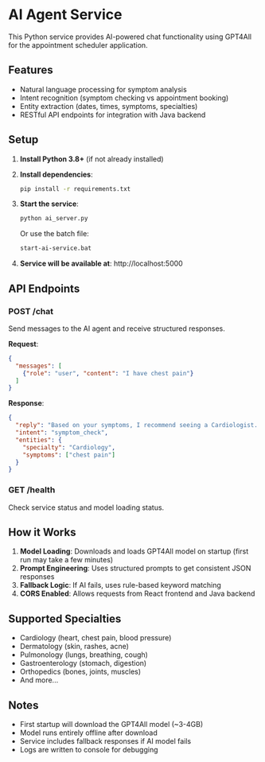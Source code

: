 # AI Agent Service

This Python service provides AI-powered chat functionality using GPT4All for the appointment scheduler application.

## Features

- Natural language processing for symptom analysis
- Intent recognition (symptom checking vs appointment booking)
- Entity extraction (dates, times, symptoms, specialties)
- RESTful API endpoints for integration with Java backend

## Setup

1. **Install Python 3.8+** (if not already installed)

2. **Install dependencies**:
   ```bash
   pip install -r requirements.txt
   ```

3. **Start the service**:
   ```bash
   python ai_server.py
   ```
   Or use the batch file:
   ```bash
   start-ai-service.bat
   ```

4. **Service will be available at**: http://localhost:5000

## API Endpoints

### POST /chat
Send messages to the AI agent and receive structured responses.

**Request**:
```json
{
  "messages": [
    {"role": "user", "content": "I have chest pain"}
  ]
}
```

**Response**:
```json
{
  "reply": "Based on your symptoms, I recommend seeing a Cardiologist...",
  "intent": "symptom_check",
  "entities": {
    "specialty": "Cardiology",
    "symptoms": ["chest pain"]
  }
}
```

### GET /health
Check service status and model loading status.

## How it Works

1. **Model Loading**: Downloads and loads GPT4All model on startup (first run may take a few minutes)
2. **Prompt Engineering**: Uses structured prompts to get consistent JSON responses
3. **Fallback Logic**: If AI fails, uses rule-based keyword matching
4. **CORS Enabled**: Allows requests from React frontend and Java backend

## Supported Specialties

- Cardiology (heart, chest pain, blood pressure)
- Dermatology (skin, rashes, acne)
- Pulmonology (lungs, breathing, cough)
- Gastroenterology (stomach, digestion)
- Orthopedics (bones, joints, muscles)
- And more...

## Notes

- First startup will download the GPT4All model (~3-4GB)
- Model runs entirely offline after download
- Service includes fallback responses if AI model fails
- Logs are written to console for debugging
